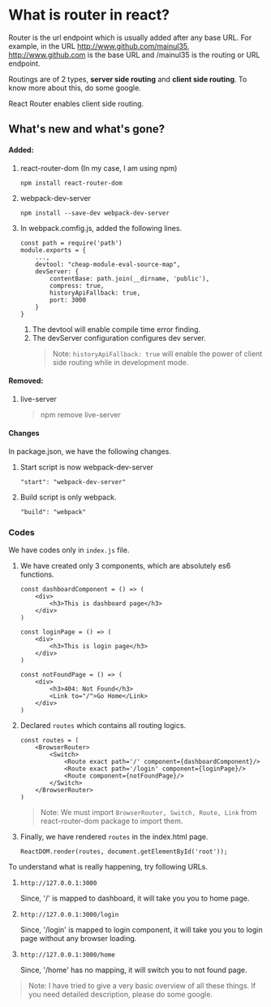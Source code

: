 # What is router in react?
  Router is the url endpoint which is usually added after any base URL. For example, in the URL http://www.github.com/mainul35,  http://www.github.com is the base URL and /mainul35 is the routing or URL endpoint.

Routings are of 2 types, **server side routing** and **client side routing**. To know more about this, do some google.

React Router enables client side routing.

## What's new and what's gone?
#### Added:
1. react-router-dom (In my case, I am using npm)
    
    ```npm install react-router-dom```
2. webpack-dev-server
    
    ```npm install --save-dev webpack-dev-server```
3. In webpack.comfig.js, added the following lines.
    ```
    const path = require('path')
    module.exports = {
        ...,
        devtool: "cheap-module-eval-source-map",
        devServer: {
            contentBase: path.join(__dirname, 'public'),
            compress: true,
            historyApiFallback: true,
            port: 3000
        }
    }
    ```
    1. The devtool will enable compile time error finding.
    2. The devServer configuration configures dev server.
        > Note: ```historyApiFallback: true``` will enable the power of client side routing while in development mode.
#### Removed:
1. live-server
    > npm remove live-server
#### Changes
In package.json, we have the following changes.
1. Start script is now webpack-dev-server

    ```"start": "webpack-dev-server"```
2. Build script is only webpack.
    
    ```"build": "webpack"```
### Codes
We have codes only in ```index.js``` file.

1. We have created only 3 components, which are absolutely es6 functions.
    
    ```
    const dashboardComponent = () => (
        <div>
            <h3>This is dashboard page</h3>
        </div>
    )
    ```
    ```
    const loginPage = () => (
        <div>
            <h3>This is login page</h3>
        </div>
    )
    ```
    ```
    const notFoundPage = () => (
        <div>
            <h3>404: Not Found</h3>
            <Link to="/">Go Home</Link>
        </div>
    )
    ```
2. Declared ```routes``` which contains all routing logics.
    ```
    const routes = (
        <BrowserRouter>
            <Switch>
                <Route exact path='/' component={dashboardComponent}/>
                <Route exact path='/login' component={loginPage}/>
                <Route component={notFoundPage}/>
            </Switch>
        </BrowserRouter>
    )
    ```
    > Note: We must import ```BrowserRouter, Switch, Route, Link``` from react-router-dom package to import them.
    
3. Finally, we have rendered ```routes``` in the index.html page.
    
    ```ReactDOM.render(routes, document.getElementById('root'));```

To understand what is really happening, try following URLs.
1. ```http://127.0.0.1:3000```
 
     Since, '/' is mapped to dashboard, it will take you you to home page.
2. ```http://127.0.0.1:3000/login```
 
    Since, '/login' is mapped to login component, it will take you you to login page without any browser loading.
3. ```http://127.0.0.1:3000/home```
 
    Since, '/home' has no mapping, it will switch you to not found page.


> Note: I have tried to give a very basic overview of all these things. If you need detailed description, please do some google.